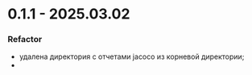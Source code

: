 # 0.1.1 - 2025.03.02

### Refactor
- удалена директория с отчетами jacoco из корневой директории;
- 